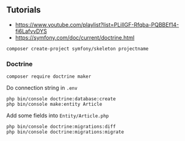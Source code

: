## Tutorials 

- https://www.youtube.com/playlist?list=PLillGF-Rfqba-PQBBEf14-fi6LafvvDYS
- https://symfony.com/doc/current/doctrine.html

`composer create-project symfony/skeleton projectname`

### Doctrine

```
composer require doctrine maker
```
Do connection string in `.env`
```
php bin/console doctrine:database:create
php bin/console make:entity Article
```
Add some fields into `Entity/Article.php`
```
php bin/console doctrine:migrations:diff
php bin/console doctrine:migrations:migrate
```